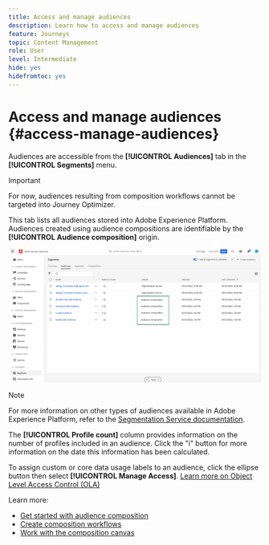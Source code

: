 ```yaml
---
title: Access and manage audiences
description: Learn how to access and manage audiences
feature: Journeys
topic: Content Management
role: User
level: Intermediate
hide: yes
hidefromtoc: yes
---
```


# Access and manage audiences {#access-manage-audiences}

Audiences are accessible from the **[!UICONTROL Audiences]** tab in the **[!UICONTROL Segments]** menu.

>[!IMPORTANT]
>
>For now, audiences resulting from composition workflows cannot be targeted into Journey Optimizer.

This tab lists all audiences stored into Adobe Experience Platform. Audiences created using audience compositions are identifiable by the **[!UICONTROL Audience composition]** origin.

![](assets/audiences-list.png)

>[!NOTE]
>
>For more information on other types of audiences available in Adobe Experience Platform, refer to the [Segmentation Service documentation](https://experienceleague.adobe.com/docs/experience-platform/segmentation/ui/overview.html). 

The **[!UICONTROL Profile count]** column provides information on the number of profiles included in an audience. Click the "i" button for more information on the date this information has been calculated.

To assign custom or core data usage labels to an audience, click the ellipse button then select **[!UICONTROL Manage Access]**. [Learn more on Object Level Access Control (OLA)](../administration/object-based-access.md)

<!--
-edit an audience?
-->

Learn more:

* [Get started with audience composition](get-started-audience-orchestration.md)
* [Create composition workflows](create-compositions.md)
* [Work with the composition canvas](composition-canvas.md)
